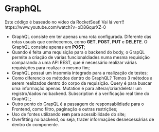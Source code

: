 <!--![alt text](https://github.com/voigtito/GraphQL_Node/)-->
<h1>GraphQL</h1>
<p>Este código é baseado no vídeo da RocketSeat! Vai lá verr!! https://www.youtube.com/watch?v=oD8GqurXZ-0</p>

<ul>
    <li>GraphQL consiste em ter apenas uma rota configurada. Diferente das rotas usuais que conhecemos, como <b>GET</b>, <b>POST</b>, <b>PUT</b> e <b>DELETE</b>. O GraphQL consiste apenas em <b>POST</b>;</li>
    <li>Quando é feita uma requisição para o backend do body, o GrapQL permite a criação de várias funcionaldiades numa mesma requisição comparando a uma API REST, que é necessário realizar várias requisições para realizar o mesmo fim;</li>
    <li>GraphQL possui um Insomnia integrado para a realização de testes;</li> 
    <li>Como diferencio os métodos dentro do GraphQL? Temos 3 métodos a serem realizados dentro do corpo da requisição. Query é para buscar uma informação apenas. Mutation é para alterar/criar/deletar um registro/dados no backend. Subscription é a verificação real time do GraphQL;</li> 
    <li>Outro ponto do GrapQL é a passagem de responsabildiade para o Frontend, como filtro, paginação e outras restrições;</li> 
    <li>Uso de fontes utilizando <b>rem</b> para acessibilidade do site;</li>
     <li>Overfitting no backend, ou seja, trazer informações desnecessárias de dentro do componente.</li> 
</ul>


